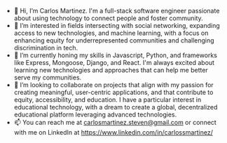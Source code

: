 - 👋 Hi, I’m Carlos Martinez. I'm a full-stack software engineer passionate about using technology to connect people and foster community.
- 👀 I’m interested in fields intersecting with social networking, expanding access to new technologies, and machine learning, with a focus on enhancing equity for underrepresented communities and challenging discrimination in tech.
- 🌱 I’m currently honing my skills in Javascript, Python, and frameworks like Express, Mongoose, Django, and React. I'm always excited about learning new technologies and approaches that can help me better serve my communities. 
- 💞️ I’m looking to collaborate on projects that align with my passion for creating meaningful, user-centric applications, and that contribute to equity, accessibility, and education. I have a particular interest in educational technology, with a dream to create a global, decentralized educational platform leveraging advanced technologies.
- 📫 You can reach me at carlosmartinez.steven@gmail.com or connect with me on LinkedIn at https://www.linkedin.com/in/carlossmartinez/

<!---
carlosm22700/carlosm22700 is a ✨ special ✨ repository because its `README.md` (this file) appears on your GitHub profile.
You can click the Preview link to take a look at your changes.
--->
